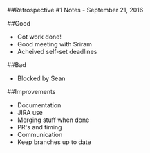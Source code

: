 ##Retrospective #1 Notes - September 21, 2016

##Good
* Got work done!
* Good meeting with Sriram
* Acheived self-set deadlines

##Bad
* Blocked by Sean

##Improvements
* Documentation
* JIRA use
* Merging stuff when done
* PR's and timing
* Communication
* Keep branches up to date
